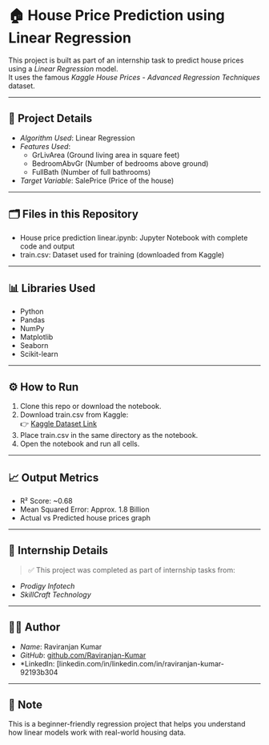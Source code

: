 # 🏠 House Price Prediction using Linear Regression

This project is built as part of an internship task to predict house prices using a *Linear Regression* model.  
It uses the famous *Kaggle House Prices - Advanced Regression Techniques* dataset.

---

## 📌 Project Details

- *Algorithm Used*: Linear Regression
- *Features Used*:
  - GrLivArea (Ground living area in square feet)
  - BedroomAbvGr (Number of bedrooms above ground)
  - FullBath (Number of full bathrooms)
- *Target Variable*: SalePrice (Price of the house)

---

## 🗂 Files in this Repository

- House price prediction linear.ipynb: Jupyter Notebook with complete code and output
- train.csv: Dataset used for training (downloaded from Kaggle)

---

## 📊 Libraries Used

- Python
- Pandas
- NumPy
- Matplotlib
- Seaborn
- Scikit-learn

---

## ⚙ How to Run

1. Clone this repo or download the notebook.
2. Download train.csv from Kaggle:  
   👉 [Kaggle Dataset Link](https://www.kaggle.com/competitions/house-prices-advanced-regression-techniques/data)
3. Place train.csv in the same directory as the notebook.
4. Open the notebook and run all cells.

---

## 📈 Output Metrics

- R² Score: ~0.68
- Mean Squared Error: Approx. 1.8 Billion
- Actual vs Predicted house prices graph

---

## 🏢 Internship Details

> ✅ This project was completed as part of internship tasks from:

- *Prodigy Infotech*
- *SkillCraft Technology*

---

## 👨‍💻 Author

- *Name*: Raviranjan Kumar  
- *GitHub*: [github.com/Raviranjan-Kumar](https://github.com/Raviranjan-Kumar)  
- *LinkedIn: [linkedin.com/in/linkedin.com/in/raviranjan-kumar-92193b304

---

## 📌 Note

This is a beginner-friendly regression project that helps you understand how linear models work with real-world housing data.
